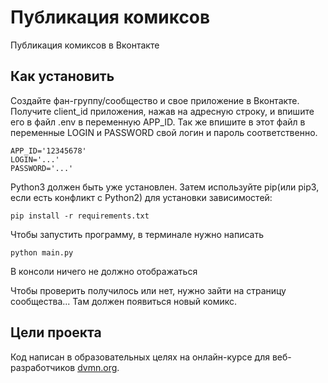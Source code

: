 # Публикация комиксов
Публикация комиксов в Вконтакте

## Как установить
Создайте фан-группу/сообщество и свое приложение в Вконтакте. 
Получите client_id приложения, нажав на адресную строку, и впишите его в файл .env в переменную APP_ID. Так же впишите в этот файл в переменные LOGIN и PASSWORD свой логин и пароль соответственно.
```
APP_ID='12345678' 
LOGIN='...'
PASSWORD='...'
```
Python3 должен быть уже установлен. Затем используйте pip(или pip3, если есть конфликт с Python2) для установки зависимостей:
```
pip install -r requirements.txt
```
Чтобы запустить программу, в терминале нужно написать 
```
python main.py
``` 
В консоли ничего не должно отображаться

Чтобы проверить получилось или нет, нужно зайти на страницу сообщества... Там должен появиться новый комикс.

## Цели проекта
Код написан в образовательных целях на онлайн-курсе для веб-разработчиков [dvmn.org](https://dvmn.org).
